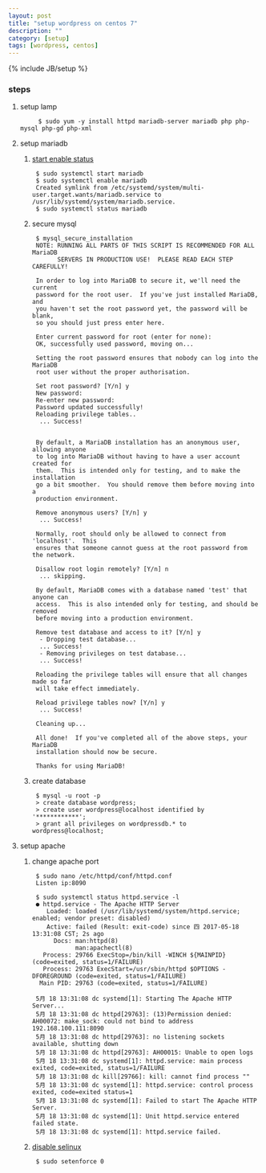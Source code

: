 ```yaml
---
layout: post
title: "setup wordpress on centos 7"
description: ""
category: [setup]
tags: [wordpress, centos]
---
```

{% include JB/setup %}


### steps

1. setup lamp

            $ sudo yum -y install httpd mariadb-server mariadb php php-mysql php-gd php-xml

1. setup mariadb

    1. [start enable status](https://www.liquidweb.com/kb/how-to-install-mysql-mariadb-on-centos-7/)

            $ sudo systemctl start mariadb
            $ sudo systemctl enable mariadb
            Created symlink from /etc/systemd/system/multi-user.target.wants/mariadb.service to /usr/lib/systemd/system/mariadb.service.
            $ sudo systemctl status mariadb


    1. secure mysql

            $ mysql_secure_installation
            NOTE: RUNNING ALL PARTS OF THIS SCRIPT IS RECOMMENDED FOR ALL MariaDB
                  SERVERS IN PRODUCTION USE!  PLEASE READ EACH STEP CAREFULLY!

            In order to log into MariaDB to secure it, we'll need the current
            password for the root user.  If you've just installed MariaDB, and
            you haven't set the root password yet, the password will be blank,
            so you should just press enter here.

            Enter current password for root (enter for none):
            OK, successfully used password, moving on...

            Setting the root password ensures that nobody can log into the MariaDB
            root user without the proper authorisation.

            Set root password? [Y/n] y
            New password:
            Re-enter new password:
            Password updated successfully!
            Reloading privilege tables..
             ... Success!


            By default, a MariaDB installation has an anonymous user, allowing anyone
            to log into MariaDB without having to have a user account created for
            them.  This is intended only for testing, and to make the installation
            go a bit smoother.  You should remove them before moving into a
            production environment.

            Remove anonymous users? [Y/n] y
             ... Success!

            Normally, root should only be allowed to connect from 'localhost'.  This
            ensures that someone cannot guess at the root password from the network.

            Disallow root login remotely? [Y/n] n
             ... skipping.

            By default, MariaDB comes with a database named 'test' that anyone can
            access.  This is also intended only for testing, and should be removed
            before moving into a production environment.

            Remove test database and access to it? [Y/n] y
             - Dropping test database...
             ... Success!
             - Removing privileges on test database...
             ... Success!

            Reloading the privilege tables will ensure that all changes made so far
            will take effect immediately.

            Reload privilege tables now? [Y/n] y
             ... Success!

            Cleaning up...

            All done!  If you've completed all of the above steps, your MariaDB
            installation should now be secure.

            Thanks for using MariaDB!

    1. create database

            $ mysql -u root -p
            > create database wordpress;
            > create user wordpress@localhost identified by '************';
            > grant all privileges on wordpressdb.* to wordpress@localhost;

1. setup apache

    1. change apache port

            $ sudo nano /etc/httpd/conf/httpd.conf
            Listen ip:8090

            $ sudo systemctl status httpd.service -l
            ● httpd.service - The Apache HTTP Server
               Loaded: loaded (/usr/lib/systemd/system/httpd.service; enabled; vendor preset: disabled)
               Active: failed (Result: exit-code) since 四 2017-05-18 13:31:08 CST; 2s ago
                 Docs: man:httpd(8)
                       man:apachectl(8)
              Process: 29766 ExecStop=/bin/kill -WINCH ${MAINPID} (code=exited, status=1/FAILURE)
              Process: 29763 ExecStart=/usr/sbin/httpd $OPTIONS -DFOREGROUND (code=exited, status=1/FAILURE)
             Main PID: 29763 (code=exited, status=1/FAILURE)

            5月 18 13:31:08 dc systemd[1]: Starting The Apache HTTP Server...
            5月 18 13:31:08 dc httpd[29763]: (13)Permission denied: AH00072: make_sock: could not bind to address 192.168.100.111:8090
            5月 18 13:31:08 dc httpd[29763]: no listening sockets available, shutting down
            5月 18 13:31:08 dc httpd[29763]: AH00015: Unable to open logs
            5月 18 13:31:08 dc systemd[1]: httpd.service: main process exited, code=exited, status=1/FAILURE
            5月 18 13:31:08 dc kill[29766]: kill: cannot find process ""
            5月 18 13:31:08 dc systemd[1]: httpd.service: control process exited, code=exited status=1
            5月 18 13:31:08 dc systemd[1]: Failed to start The Apache HTTP Server.
            5月 18 13:31:08 dc systemd[1]: Unit httpd.service entered failed state.
            5月 18 13:31:08 dc systemd[1]: httpd.service failed.

    1. [disable selinux](https://serverfault.com/questions/580277/having-trouble-starting-restarting-httpd-apache)

            $ sudo setenforce 0
